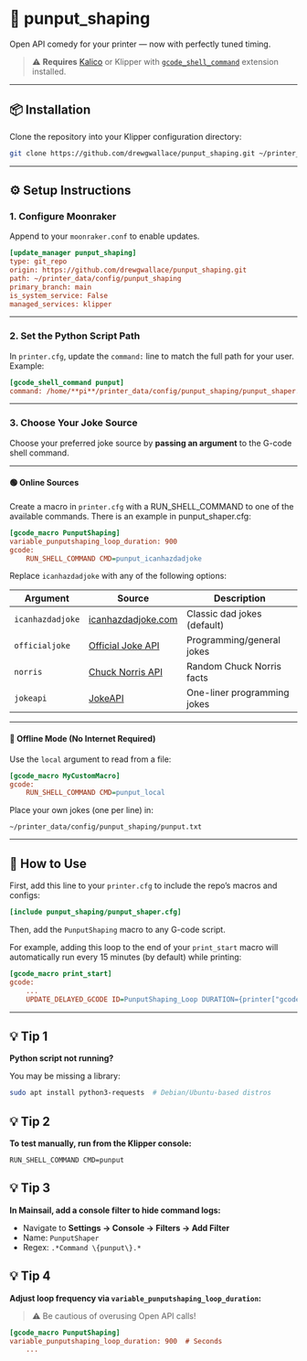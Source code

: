 # 🤣 punput_shaping

Open API comedy for your printer — now with perfectly tuned timing.

> ⚠️ **Requires** [Kalico](https://docs.kalico.gg/G-Code_Shell_Command.html?h=gcode_shell_command#passing-parameters) or Klipper with [`gcode_shell_command`](https://github.com/dw-0/kiauh/blob/master/docs/gcode_shell_command.md) extension installed.

---

## 📦 Installation

Clone the repository into your Klipper configuration directory:

```bash
git clone https://github.com/drewgwallace/punput_shaping.git ~/printer_data/config/punput_shaping
```

---

## ⚙️ Setup Instructions

### 1. Configure Moonraker

Append to your `moonraker.conf` to enable updates.

```ini
[update_manager punput_shaping]
type: git_repo
origin: https://github.com/drewgwallace/punput_shaping.git
path: ~/printer_data/config/punput_shaping
primary_branch: main
is_system_service: False
managed_services: klipper
```

---

### 2. Set the Python Script Path

In `printer.cfg`, update the `command:` line to match the full path for your user. Example:

```ini
[gcode_shell_command punput]
command: /home/**pi**/printer_data/config/punput_shaping/punput_shaper.py
```

---

### 3. Choose Your Joke Source

Choose your preferred joke source by **passing an argument** to the G-code shell command.

---

#### 🟢 Online Sources

Create a macro in `printer.cfg` with a RUN_SHELL_COMMAND to one of the available commands.
There is an example in punput_shaper.cfg:
```ini
[gcode_macro PunputShaping]
variable_punputshaping_loop_duration: 900													#15 minutes default
gcode:
    RUN_SHELL_COMMAND CMD=punput_icanhazdadjoke
```

Replace `icanhazdadjoke` with any of the following options:

| Argument         | Source                                                  | Description                              |
|------------------|----------------------------------------------------------|------------------------------------------|
| `icanhazdadjoke` | [icanhazdadjoke.com](https://icanhazdadjoke.com/api)     | Classic dad jokes (default)              |
| `officialjoke`   | [Official Joke API](https://github.com/15Dkatz/official_joke_api) | Programming/general jokes               |
| `norris`         | [Chuck Norris API](https://api.chucknorris.io/)          | Random Chuck Norris facts                |
| `jokeapi`        | [JokeAPI](https://jokeapi.dev/)                           | One-liner programming jokes              |

---

#### 🔵 Offline Mode (No Internet Required)

Use the `local` argument to read from a file:

```ini
[gcode_macro MyCustomMacro]
gcode:
    RUN_SHELL_COMMAND CMD=punput_local
```

Place your own jokes (one per line) in:

```
~/printer_data/config/punput_shaping/punput.txt
```

---

## 🧪 How to Use

First, add this line to your `printer.cfg` to include the repo’s macros and configs:

```ini
[include punput_shaping/punput_shaper.cfg]
```

Then, add the `PunputShaping` macro to any G-code script.

For example, adding this loop to the end of your `print_start` macro will automatically run every 15 minutes (by default) while printing:

```ini
[gcode_macro print_start]
gcode:
    ...
    UPDATE_DELAYED_GCODE ID=PunputShaping_Loop DURATION={printer["gcode_macro PunputShaping_Loop"].punputshaping_loop_duration}
```

---

## 💡 Tip 1

   
**Python script not running?**  
   
You may be missing a library:

```bash
sudo apt install python3-requests  # Debian/Ubuntu-based distros
```

## 💡 Tip 2
   
**To test manually, run from the Klipper console:**
   
```text
RUN_SHELL_COMMAND CMD=punput
```

## 💡 Tip 3

**In Mainsail, add a console filter to hide command logs:**
     
- Navigate to **Settings → Console → Filters → Add Filter**
- Name: `PunputShaper`  
- Regex: `.*Command \{punput\}.*`

## 💡 Tip 4

**Adjust loop frequency via `variable_punputshaping_loop_duration`:**
	
> ⚠️ Be cautious of overusing Open API calls!

```ini
[gcode_macro PunputShaping]
variable_punputshaping_loop_duration: 900  # Seconds
    ...
```
